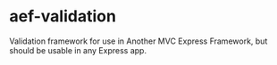 aef-validation
==============

Validation framework for use in Another MVC Express Framework, but should be usable in any Express app.
